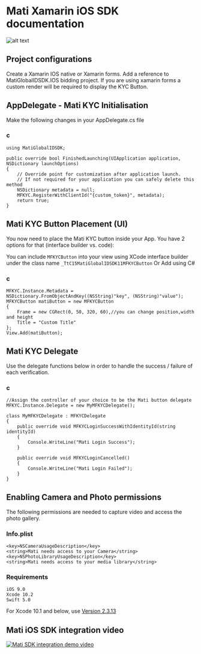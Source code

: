 # Mati Xamarin iOS SDK documentation

![alt text](https://github.com/MatiFace/mati-global-id-sdk/blob/master/Group%2011-1.png)

## Project configurations

Create a Xamarin IOS native or Xamarin forms.
Add a reference to MatiGlobalIDSDK.IOS bidding project.
If you are using xamarin forms a custom render will be required to display the KYC Button.

## AppDelegate - Mati KYC Initialisation

Make the following changes in your AppDelegate.cs file

### c

    using MatiGlobalIDSDK;

    public override bool FinishedLaunching(UIApplication application, NSDictionary launchOptions)
    {
        // Override point for customization after application launch.
        // If not required for your application you can safely delete this method
        NSDictionary metadata = null;
        MFKYC.RegisterWithClientId("{custom_token}", metadata);
        return true;
    }


## Mati KYC Button Placement (UI)

You now need to place the Mati KYC button inside your App. You have 2 options for that (interface builder vs. code):

You can include `MFKYCButton` into your view using XCode interface builder under the class name `_TtC15MatiGlobalIDSDK11MFKYCButton`
Or
Add using C#

### c

    MFKYC.Instance.Metadata = NSDictionary.FromObjectAndKey((NSString)"key", (NSString)"value");
    MFKYCButton matiButton = new MFKYCButton
    {
        Frame = new CGRect(0, 50, 320, 60),//you can change position,width and height
        Title = "Custom Title"
    };
    View.Add(matiButton);

## Mati KYC Delegate

Use the delegate functions below in order to handle the success / failure of each verification.

### c

    //Assign the controller of your choice to be the Mati button delegate
    MFKYC.Instance.Delegate = new MyMFKYCDelegate();

    class MyMFKYCDelegate : MFKYCDelegate
    {
        public override void MFKYCLoginSuccessWithIdentityId(string identityId)
        {
            Console.WriteLine("Mati Login Success");
        }

        public override void MFKYCLoginCancelled()
        {
            Console.WriteLine("Mati Login Failed");
        }
    }

## Enabling Camera and Photo permissions

The following permissions are needed to capture video and access the photo gallery.

### Info.plist

    <key>NSCameraUsageDescription</key>
    <string>Mati needs access to your Camera</string>
    <key>NSPhotoLibraryUsageDescription</key>
    <string>Mati needs access to your media library</string>

### Requirements

    iOS 9.0
    Xcode 10.2
    Swift 5.0

For Xcode 10.1 and below, use [Version 2.3.13](https://github.com/MatiFace/mati-global-id-sdk/releases/tag/2.3.13)

## Mati iOS SDK integration video

[![Mati SDK integration demo video](https://img.youtube.com/vi/sPS7_QoFhpY/0.jpg)](https://www.youtube.com/watch?v=sPS7_QoFhpY)
